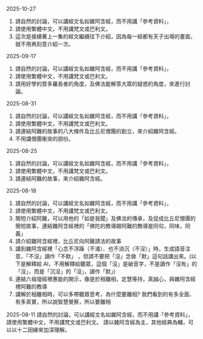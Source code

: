 2025-10-27
1. 請自然的討論，可以講經文名如雜阿含經，而不用講「參考資料」，
2. 請使用繁體中文，不用講梵文或巴利文。
3. 這次是接續著上一集的經文繼續往下介紹，因為每一經都有天子出場的畫面，就不用再刻意介紹一次。

2025-09-17
1. 請自然的討論，可以講經文名如雜阿含經，而不用講「參考資料」，
2. 請使用繁體中文，不用講梵文或巴利文。
3. 請用好學的質多羅長者的角度，及佛法能解答大眾的疑惑的角度，來進行討論。

2025-08-31
1. 請自然的討論，可以講經文名如雜阿含經，而不用講「參考資料」，
2. 請使用繁體中文，不用講梵文或巴利文。
3. 請連結阿難的故事的八大條件及比丘尼僧團的創立，來介紹雜阿含經。
4. 不用講僧團衝突的部份。

2025-08-25
1. 請自然的討論，可以講經文名如雜阿含經，而不用講「參考資料」，
2. 請使用繁體中文，不用講梵文或巴利文。
3. 請連結阿難的故事，來介紹雜阿含經。

2025-08-18
1. 請自然的討論，可以講經文名如雜阿含經，而不用講「參考資料」，
2. 請使用繁體中文，不用講梵文或巴利文。
3. 簡短介紹阿難，可以用他的「如是我聞」及佛法的傳承，及促成比丘尼僧團的簡短故事，連結雜阿含經裡的「佛陀的教導跟阿難的教導是同句，同味，同義」 
4. 請介紹雜阿含經裡，比丘尼向阿難請法的故事
5. 講到雜阿含經裡「心念不浮躁（不涌）、也不消沉（不沒）」時，生成語音注意，「不沒」讀作「不默」 ，但請不要把「沒」念做「默」這句話講出來。(以下是解釋給 AI，不用解釋給聽眾，這個「沒」是破音字，不是讀作「沒有」的「沒」，而是「沉沒」的「沒」，讀作「默」)
6. 連結六祖壇經裡惠能的開示，像是於相離相，定慧等持，真誠心，與雜阿含經裡阿難的教導
7. 講解於相離相時，可以多帶聽眾思考，為什麼要離相? 我們看到的有多全面、有多真實，所以說智慧覺察，所以要離相

2025-08-11
請自然的討論，可以講經文名如雜阿含經，而不用講「參考資料」，
請使用繁體中文，不用講梵文或巴利文。
請以雜阿含經為主，其他經典為輔，可以以十二因緣來加深理解。